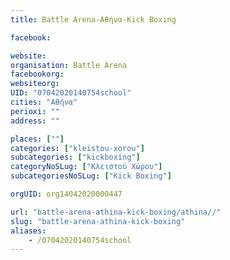 ```yaml
---
title: Battle Arena-Αθήνα-Kick Boxing

facebook:

website:
organisation: Battle Arena
facebookorg:
websiteorg:
UID: "07042020140754school"
cities: "Αθήνα"
perioxi: ""
address: ""

places: [""]
categories: ["kleistou-xorou"]
subcategories: ["kickboxing"]
categoryNoSLug: ["Κλειστού Χώρου"]
subcategoriesNoSLug: ["Kick Boxing"]

orgUID: org14042020000447

url: "battle-arena-athina-kick-boxing/athina//"
slug: "battle-arena-athina-kick-boxing"
aliases:
    - /07042020140754school
---
```





